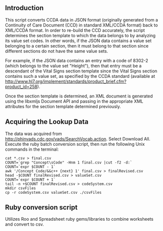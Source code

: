 ## Introduction
This script converts CCDA data in JSON format (originally generated from a Continuity of Care Document (CCD) in 
standard XML/CCDA format) back to XML/CCDA format. In order to re-build the CCD accurately, the script determines the 
section template to which the data belongs to by analyzing its value set codes. In other words, if the JSON data contains a value set belonging to a certain section, then it must belong to that section since different sections do not have the same value sets.

For example, if the JSON data contains an entry with a code of 8302-2 (which belongs to the value set "Height"), then that entry must be a descendant of the Vital Signs section template since the Vital Signs section contains such a value set, as specified by the CCDA standard (available at http://www.hl7.org/implement/standards/product_brief.cfm?product_id=258).

Once the section template is determined, an XML document is generated using the libxmljs Document API and passing in the appropriate XML attributes for the section template determined previously.

## Acquiring the Lookup Data
The data was acquired from http://phinvads.cdc.gov/vads/SearchVocab.action. Select Download All. Execute the ruby batch conversion script, then run the following Unix commands in the terminal:

~~~~
cat *.csv > final.csv
COUNT=`grep "Concept\sCode" -Hnm 1 final.csv |cut -f2 -d:` 
COUNT=`expr $COUNT - 1`
awk '/Concept Code/&&c++ {next} 1' final.csv > finalRevised.csv
head -$COUNT finalRevised.csv > valueSet.csv
COUNT=`expr $COUNT + 1`
tail -n +$COUNT finalRevised.csv > codeSystem.csv
mkdir csvFiles
cp -r codeSystem.csv valueSet.csv ./csvFiles
~~~~

## Ruby conversion script
Utilizes Roo and Spreadsheet ruby gems/libraries to combine worksheets and convert to csv.
